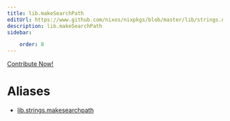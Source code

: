 ```yaml
---
title: lib.makeSearchPath
editUrl: https://www.github.com/nixos/nixpkgs/blob/master/lib/strings.nix#L234C5
description: lib.makeSearchPath
sidebar:

    order: 8
---
```


<a href="https://www.github.com/nixos/nixpkgs/blob/master/lib/strings.nix#L234C5">Contribute Now!</a>


# Aliases

- [lib.strings.makesearchpath](/nix-doc-comments/reference/lib/strings/lib-strings-makesearchpath)


